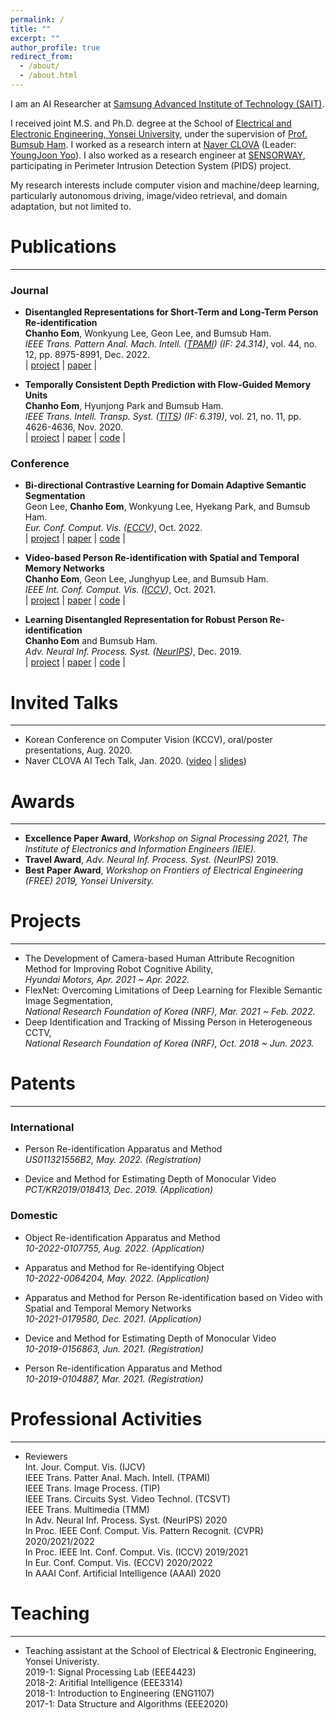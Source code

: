 ```yaml
---
permalink: /
title: ""
excerpt: ""
author_profile: true
redirect_from: 
  - /about/
  - /about.html
---
```


<!--![cheom](../images/cheom_zermatt_pointing.jpeg)-->

I am an AI Researcher at [Samsung Advanced Institute of Technology (SAIT)](https://www.sait.samsung.co.kr).

I received joint M.S. and Ph.D. degree at the School of [Electrical and Electronic Engineering, Yonsei University](https://ee.yonsei.ac.kr/ee_en/index.do), under the supervision of [Prof. Bumsub Ham](https://cvlab.yonsei.ac.kr). I worked as a research intern at [Naver CLOVA](https://naver-career.gitbook.io/en/) (Leader: [YoungJoon Yoo](https://sites.google.com/view/yjyoo3312)). I also worked as a research engineer at [SENSORWAY](http://www.sensorway.co.kr/eng/), participating in Perimeter Intrusion Detection System (PIDS) project.

My research interests include computer vision and machine/deep learning, particularly autonomous driving, image/video retrieval, and domain adaptation, but not limited to.

<!-- 
# Educations
_________________
* (Mar. 2017 ~ Feb. 2023) : **Ph.D** at the School of Electrical & Electronic Engineering, Yonsei Univeristy, Seoul, Korea.
* (Mar. 2012 ~ Feb. 2017) : **B.S**. at the School of Electrical & Electronic Engineering, Yonsei Univeristy, Seoul, Korea.

# Experience
_________________
* **Research Intern** at [Naver CLOVA](https://naver-career.gitbook.io/en/), Jeongja, Korea  
*Jun. 2022 ~ Sep. 2022*
* **Research Engineer** at [SENSORWAY](http://www.sensorway.co.kr/eng/), Seoul, Korea  
*Jun. 2015 ~ Feb. 2016*
* **Exchange Student** in [University of California, Santa Barbara](https://www.ucsb.edu/), United States  
*Jan. 2015 ~ Jun. 2015*
- Participated in projects on Perimeter Intrusion Detection System (PIDS) -->

# Publications
_________________
### Journal
* **Disentangled Representations for Short-Term and Long-Term Person Re-identification**  
**Chanho Eom**, Wonkyung Lee, Geon Lee, and Bumsub Ham.  
*IEEE Trans. Pattern Anal. Mach. Intell. ([TPAMI](https://ieeexplore.ieee.org/xpl/RecentIssue.jsp?punumber=34)) (IF: 24.314)*, vol. 44, no. 12, pp. 8975-8991, Dec. 2022.    
\| [project](https://cvlab-yonsei.github.io/projects/ISGAN/)
\| [paper](https://ieeexplore.ieee.org/document/9585547)
\|

* **Temporally Consistent Depth Prediction with Flow-Guided Memory Units**  
**Chanho Eom**, Hyunjong Park and Bumsub Ham.\
*IEEE Trans. Intell. Transp. Syst. ([TITS](https://ieeexplore.ieee.org/xpl/RecentIssue.jsp?punumber=6979)) (IF: 6.319)*, vol. 21, no. 11, pp. 4626-4636, Nov. 2020.  
\| [project](https://cvlab-yonsei.github.io/projects/FlowGRU/)
\| [paper](https://ieeexplore.ieee.org/document/8848860)
\| [code](https://github.com/cvlab-yonsei/FlowGRU)
\|

### Conference
* **Bi-directional Contrastive Learning for Domain Adaptive Semantic Segmentation**  
Geon Lee, **Chanho Eom**, Wonkyung Lee, Hyekang Park, and Bumsub Ham.  
*Eur. Conf. Comput. Vis. ([ECCV](https://eccv2022.ecva.net))*, Oct. 2022.  
\| [project](https://cvlab.yonsei.ac.kr/projects/DASS/)
\| [paper](https://www.ecva.net/papers/eccv_2022/papers_ECCV/papers/136900038.pdf)
\| [code](https://github.com/cvlab-yonsei/DASS)
\|

* **Video-based Person Re-identification with Spatial and Temporal Memory Networks**  
**Chanho Eom**, Geon Lee, Junghyup Lee, and Bumsub Ham.  
*IEEE Int. Conf. Comput. Vis. ([ICCV](https://iccv2021.thecvf.com/home))*, Oct. 2021.  
\| [project](https://cvlab.yonsei.ac.kr/projects/STMN/)
\| [paper](https://openaccess.thecvf.com/content/ICCV2021/papers/Eom_Video-Based_Person_Re-Identification_With_Spatial_and_Temporal_Memory_Networks_ICCV_2021_paper.pdf)
\| [code](https://github.com/cvlab-yonsei/STMN)
\|

* **Learning Disentangled Representation for Robust Person Re-identification**  
**Chanho Eom** and Bumsub Ham.  
*Adv. Neural Inf. Process. Syst. ([NeurIPS](https://nips.cc/Conferences/2019))*, Dec. 2019.  
\| [project](https://cvlab-yonsei.github.io/projects/ISGAN/)
\| [paper](https://papers.nips.cc/paper/2019/file/d3aeec875c479e55d1cdeea161842ec6-Paper.pdf)
\| [code](https://github.com/cvlab-yonsei/ISGAN)
\|

# Invited Talks
_________________
* Korean Conference on Computer Vision (KCCV), oral/poster presentations, Aug. 2020.
* Naver CLOVA AI Tech Talk, Jan. 2020. ([video](https://www.youtube.com/watch?v=_bQvGy80MS0) \| [slides](https://www.facebook.com/677413542326125/posts/3110595645674557/))
 
# Awards
_________________
* **Excellence Paper Award**, *Workshop on Signal Processing 2021, The Institute of Electronics and Information Engineers (IEIE).*
* **Travel Award**, *Adv. Neural Inf. Process. Syst. (NeurIPS)* 2019.
* **Best Paper Award**, *Workshop on Frontiers of Electrical Engineering (FREE) 2019, Yonsei University.*

# Projects
_________________
* The Development of Camera-based Human Attribute Recognition Method for Improving Robot Cognitive Ability,  
*Hyundai Motors, Apr. 2021 ~ Apr. 2022.*  
* FlexNet: Overcoming Limitations of Deep Learning for Flexible Semantic Image Segmentation,  
*National Research Foundation of Korea (NRF), Mar. 2021 ~ Feb. 2022.*  
* Deep Identification and Tracking of Missing Person in Heterogeneous CCTV,  
*National Research Foundation of Korea (NRF), Oct. 2018 ~ Jun. 2023.*  

# Patents
_________________
### International
* Person Re-identification Apparatus and Method  
*US011321556B2, May. 2022. (Registration)*

* Device and Method for Estimating Depth of Monocular Video  
*PCT/KR2019/018413, Dec. 2019. (Application)*

### Domestic
* Object Re-identification Apparatus and Method  
*10-2022-0107755, Aug. 2022. (Application)*

* Apparatus and Method for Re-identifying Object  
*10-2022-0064204, May. 2022. (Application)*

* Apparatus and Method for Person Re-identification based on Video with Spatial and Temporal Memory Networks  
*10-2021-0179580, Dec. 2021. (Application)*

* Device and Method for Estimating Depth of Monocular Video  
*10-2019-0156863, Jun. 2021. (Registration)*

* Person Re-identification Apparatus and Method  
*10-2019-0104887, Mar. 2021. (Registration)*

# Professional Activities
_________________
* Reviewers  
Int. Jour. Comput. Vis. (IJCV)  
IEEE Trans. Patter Anal. Mach. Intell. (TPAMI)  
IEEE Trans. Image Process. (TIP)  
IEEE Trans. Circuits Syst. Video Technol. (TCSVT)  
IEEE Trans. Multimedia (TMM)  
In Adv. Neural Inf. Process. Syst. (NeurIPS) 2020  
In Proc. IEEE Conf. Comput. Vis. Pattern Recognit. (CVPR) 2020/2021/2022  
In Proc. IEEE Int. Conf. Comput. Vis. (ICCV) 2019/2021  
In Eur. Conf. Comput. Vis. (ECCV) 2020/2022  
In AAAI Conf. Artificial Intelligence (AAAI) 2020  


# Teaching
_________________
* Teaching assistant at the School of Electrical & Electronic Engineering, Yonsei Univeristy.  
2019-1: Signal Processing Lab (EEE4423)  
2018-2: Aritifial Intelligence (EEE3314)  
2018-1: Introduction to Engineering (ENG1107)  
2017-1: Data Structure and Algorithms (EEE2020)

<!-- 
![cvlab_logo](../images/cvlab_logo.png)
 -->
